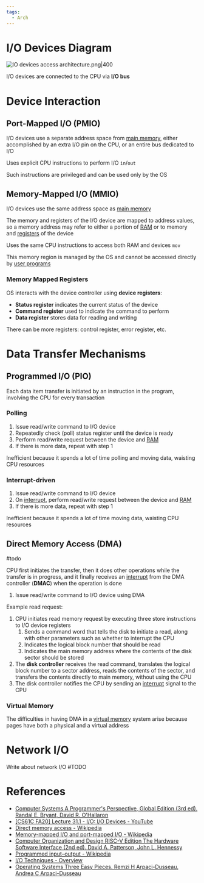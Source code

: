 ```yaml
---
tags:
  - Arch
---
```


# I/O Devices Diagram

![IO devices access architecture.png|400](IO%20devices%20access%20architecture.png)

I/O devices are connected to the CPU via **I/O bus**

# Device Interaction

## Port-Mapped I/O (PMIO)

I/O devices use a separate address space from [main memory](Main%20Memory.md), either accomplished by an extra I/O pin on the CPU, or an entire bus dedicated to I/O

Uses explicit CPU instructions to perform I/O `in`/`out`

Such instructions are privileged and can be used only by the OS

## Memory-Mapped I/O (MMIO)

I/O devices use the same address space as [main memory](Main%20Memory.md)

The memory and registers of the I/O device are mapped to address values, so a memory address may refer to either a portion of [RAM](Main%20Memory.md) or to memory and [registers](#Memory%20Mapped%20Registers) of the device

Uses the same CPU instructions to access both RAM and devices `mov`

This memory region is managed by the OS and cannot be accessed directly by [user programs](User%20Space.md)

### Memory Mapped Registers

OS interacts with the device controller using **device registers**:

- **Status register** indicates the current status of the device
- **Command register** used to indicate the command to perform
- **Data register** stores data for reading and writing

There can be more registers: control register, error register, etc.

# Data Transfer Mechanisms

## Programmed I/O (PIO)

Each data item transfer is initiated by an instruction in the program, involving the CPU for every transaction

### Polling

1. Issue read/write command to I/O device
2. Repeatedly check (poll) status register until the device is ready
3. Perform read/write request between the device and [RAM](Main%20Memory.md)
4. If there is more data, repeat with step 1

Inefficient because it spends a lot of time polling and moving data, waisting CPU resources

### Interrupt-driven

1. Issue read/write command to I/O device
2. On [interrupt](Exceptional%20Control%20Flow.md), perform read/write request between the device and [RAM](Main%20Memory.md)
3. If there is more data, repeat with step 1

Inefficient because it spends a lot of time moving data, waisting CPU resources

## Direct Memory Access (DMA)

#todo

CPU first initiates the transfer, then it does other operations while the transfer is in progress, and it finally receives an [interrupt](Exceptional%20Control%20Flow.md) from the DMA controller (**DMAC**) when the operation is done

1. Issue read/write command to I/O device using DMA

Example read request:

1. CPU initiates read memory request by executing three store instructions to I/O device registers
	1. Sends a command word that tells the disk to initiate a read, along with other parameters such as whether to interrupt the CPU
	2. Indicates the logical block number that should be read
	3. Indicates the main memory address where the contents of the disk sector should be stored
2. The **disk controller** receives the read command, translates the logical block number to a sector address, reads the contents of the sector, and transfers the contents directly to main memory, without using the CPU
3. The disk controller notifies the CPU by sending an [interrupt](Exceptional%20Control%20Flow.md) signal to the CPU

### Virtual Memory

The difficulties in having DMA in a [virtual memory](Virtual%20Memory.md) system arise because pages have both a physical and a virtual address

# Network I/O

Write about network I/O #TODO

# References

- [Computer Systems A Programmer's Perspective, Global Edition (3rd ed). Randal E. Bryant, David R. O'Hallaron](References.md#Computer%20Systems%20A%20Programmer's%20Perspective,%20Global%20Edition%20(3rd%20ed).%20Randal%20E.%20Bryant,%20David%20R.%20O'Hallaron)
- [[CS61C FA20] Lecture 31.1 - I/O: I/O Devices - YouTube](https://youtu.be/RwF5xnx5Bxo?si=qyVQSOBNpLbJMoDT)
- [Direct memory access - Wikipedia](https://en.wikipedia.org/wiki/Direct_memory_access)
- [Memory-mapped I/O and port-mapped I/O - Wikipedia](https://en.wikipedia.org/wiki/Memory-mapped_I/O_and_port-mapped_I/O)
- [Computer Organization and Design RISC-V Edition The Hardware Software Interface (2nd ed). David A. Patterson, John L. Hennessy](References.md#Computer%20Organization%20and%20Design%20RISC-V%20Edition%20The%20Hardware%20Software%20Interface%20(2nd%20ed).%20David%20A.%20Patterson,%20John%20L.%20Hennessy)
- [Programmed input–output - Wikipedia](https://en.wikipedia.org/wiki/Programmed_input–output)
- [I/O Techniques - Overview](http://inputoutput5822.weebly.com)
- [Operating Systems Three Easy Pieces. Remzi H Arpaci-Dusseau, Andrea C Arpaci-Dusseau](References.md#Operating%20Systems%20Three%20Easy%20Pieces.%20Remzi%20H%20Arpaci-Dusseau,%20Andrea%20C%20Arpaci-Dusseau)
